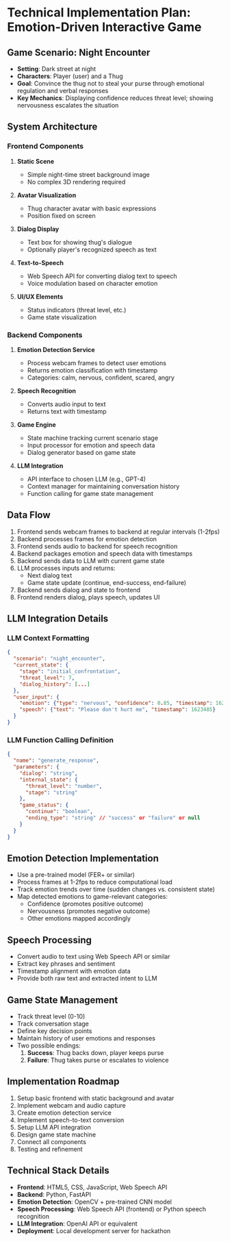 # Technical Implementation Plan: Emotion-Driven Interactive Game

## Game Scenario: Night Encounter

- **Setting**: Dark street at night
- **Characters**: Player (user) and a Thug
- **Goal**: Convince the thug not to steal your purse through emotional regulation and verbal responses
- **Key Mechanics**: Displaying confidence reduces threat level; showing nervousness escalates the situation

## System Architecture

### Frontend Components

1. **Static Scene**

   - Simple night-time street background image
   - No complex 3D rendering required

2. **Avatar Visualization**

   - Thug character avatar with basic expressions
   - Position fixed on screen

3. **Dialog Display**

   - Text box for showing thug's dialogue
   - Optionally player's recognized speech as text

4. **Text-to-Speech**

   - Web Speech API for converting dialog text to speech
   - Voice modulation based on character emotion

5. **UI/UX Elements**
   - Status indicators (threat level, etc.)
   - Game state visualization

### Backend Components

1. **Emotion Detection Service**

   - Process webcam frames to detect user emotions
   - Returns emotion classification with timestamp
   - Categories: calm, nervous, confident, scared, angry

2. **Speech Recognition**

   - Converts audio input to text
   - Returns text with timestamp

3. **Game Engine**

   - State machine tracking current scenario stage
   - Input processor for emotion and speech data
   - Dialog generator based on game state

4. **LLM Integration**
   - API interface to chosen LLM (e.g., GPT-4)
   - Context manager for maintaining conversation history
   - Function calling for game state management

## Data Flow

1. Frontend sends webcam frames to backend at regular intervals (1-2fps)
2. Backend processes frames for emotion detection
3. Frontend sends audio to backend for speech recognition
4. Backend packages emotion and speech data with timestamps
5. Backend sends data to LLM with current game state
6. LLM processes inputs and returns:
   - Next dialog text
   - Game state update (continue, end-success, end-failure)
7. Backend sends dialog and state to frontend
8. Frontend renders dialog, plays speech, updates UI

## LLM Integration Details

### LLM Context Formatting

```json
{
  "scenario": "night_encounter",
  "current_state": {
    "stage": "initial_confrontation",
    "threat_level": 7,
    "dialog_history": [...]
  },
  "user_input": {
    "emotion": {"type": "nervous", "confidence": 0.85, "timestamp": 1623482},
    "speech": {"text": "Please don't hurt me", "timestamp": 1623485}
  }
}
```

### LLM Function Calling Definition

```json
{
  "name": "generate_response",
  "parameters": {
    "dialog": "string",
    "internal_state": {
      "threat_level": "number",
      "stage": "string"
    },
    "game_status": {
      "continue": "boolean",
      "ending_type": "string" // "success" or "failure" or null
    }
  }
}
```

## Emotion Detection Implementation

- Use a pre-trained model (FER+ or similar)
- Process frames at 1-2fps to reduce computational load
- Track emotion trends over time (sudden changes vs. consistent state)
- Map detected emotions to game-relevant categories:
  - Confidence (promotes positive outcome)
  - Nervousness (promotes negative outcome)
  - Other emotions mapped accordingly

## Speech Processing

- Convert audio to text using Web Speech API or similar
- Extract key phrases and sentiment
- Timestamp alignment with emotion data
- Provide both raw text and extracted intent to LLM

## Game State Management

- Track threat level (0-10)
- Track conversation stage
- Define key decision points
- Maintain history of user emotions and responses
- Two possible endings:
  1. **Success**: Thug backs down, player keeps purse
  2. **Failure**: Thug takes purse or escalates to violence

## Implementation Roadmap

1. Setup basic frontend with static background and avatar
2. Implement webcam and audio capture
3. Create emotion detection service
4. Implement speech-to-text conversion
5. Setup LLM API integration
6. Design game state machine
7. Connect all components
8. Testing and refinement

## Technical Stack Details

- **Frontend**: HTML5, CSS, JavaScript, Web Speech API
- **Backend**: Python, FastAPI
- **Emotion Detection**: OpenCV + pre-trained CNN model
- **Speech Processing**: Web Speech API (frontend) or Python speech recognition
- **LLM Integration**: OpenAI API or equivalent
- **Deployment**: Local development server for hackathon
